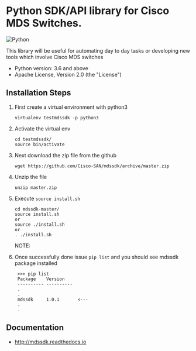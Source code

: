 # Python SDK/API library for Cisco MDS Switches.

![Python](https://img.shields.io/badge/python-v3.6+-blue.svg)

This library will be useful for automating day to day tasks or developing new tools which involve Cisco MDS switches

* Python version: 3.6 and above
* Apache License, Version 2.0 (the "License")


## Installation Steps
1) First create a virtual environment with python3

       virtualenv testmdssdk -p python3

2) Activate the virtual env

       cd testmdssdk/
       source bin/activate
       
3) Next download the zip file from the github 

       wget https://github.com/Cisco-SAN/mdssdk/archive/master.zip
       
4) Unzip the file

       unzip master.zip 
           
5) Execute `source install.sh` 
       
       cd mdssdk-master/
       source install.sh
       or
       source ./install.sh
       or 
       . ./install.sh
       
       
       
   NOTE:
6) Once successfully done issue `pip list` and you should see mdssdk package installed
        
        >>> pip list
        Package    Version   
        ---------- ----------
        .
        . 
        mdssdk     1.0.1       <---
        .
        .
        
        
## Documentation

* http://mdssdk.readthedocs.io

